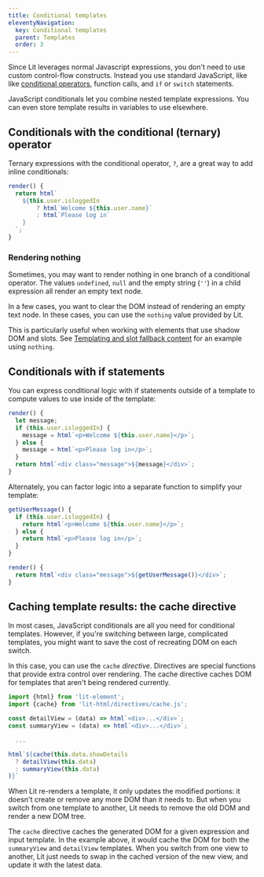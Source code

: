```yaml
---
title: Conditional templates
eleventyNavigation:
  key: Conditional templates
  parent: Templates
  order: 3
---
```


<!-- TODO: check all import paths. Runnable samples? -->

Since Lit leverages normal Javascript expressions, you don't need to use custom control-flow constructs. Instead you use standard JavaScript, like like [conditional operators](https://developer.mozilla.org/en-US/docs/Web/JavaScript/Reference/Operators/Conditional_Operator), function calls, and `if` or `switch` statements.

JavaScript conditionals let you combine nested template expressions. You can even store template results in variables to use elsewhere.

## Conditionals with the conditional (ternary) operator

Ternary expressions with the conditional operator, `?`, are a great way to add inline conditionals:

```js
render() {
  return html`
    ${this.user.isloggedIn
        ? html`Welcome ${this.user.name}`
        : html`Please log in`
    }
  `;
}
```

### Rendering nothing

Sometimes, you may want to render nothing in one branch of a conditional operator. The values `undefined`, `null` and the empty string (`''`) in a child expression all render an empty text node.

In a few cases, you want to clear the DOM instead of rendering an empty text node. In these cases, you can use the `nothing` value provided by Lit.

This is particularly useful when working with elements that use shadow DOM and slots. See [Templating and slot fallback content](/guide/components/shadow-dom#templating-and-slot-fallback-content) for an example using `nothing`.

## Conditionals with if statements

You can express conditional logic with if statements outside of a template to compute values to use inside of the template:

```js
render() {
  let message;
  if (this.user.isloggedIn) {
    message = html`<p>Welcome ${this.user.name}</p>`;
  } else {
    message = html`<p>Please log in</p>`;
  }
  return html`<div class="message">${message}</div>`;
}
```

Alternately, you can factor logic into a separate function to simplify your template:

```js
getUserMessage() {
  if (this.user.isloggedIn) {
    return html`<p>Welcome ${this.user.name}</p>`;
  } else {
    return html`<p>Please log in</p>`;
  }
}

render() {
  return html`<div class="message">${getUserMessage()}</div>`;
}
```




## Caching template results: the cache directive

In most cases, JavaScript conditionals are all you need for conditional templates. However, if you're switching between large, complicated templates, you might want to save the cost of recreating DOM on each switch.

In this case, you can use the `cache` _directive_. Directives are special functions that provide extra control over rendering. The cache directive caches DOM for templates that aren't being rendered currently.

<!-- TODO: Check import paths -->

```js
import {html} from 'lit-element';
import {cache} from 'lit-html/directives/cache.js';

const detailView = (data) => html`<div>...</div>`;
const summaryView = (data) => html`<div>...</div>`;

  ...

html`${cache(this.data.showDetails
  ? detailView(this.data)
  : summaryView(this.data)
)}`
```

When Lit re-renders a template, it only updates the modified portions: it doesn't create or remove any more DOM than it needs to. But when you switch from one template to another, Lit needs to remove the old DOM and render a new DOM tree.

The `cache` directive caches the generated DOM for a given expression and input template. In the example above, it would cache the DOM for both the  `summaryView` and `detailView` templates. When you switch from one view to another, Lit just needs to swap in the cached version of the new view, and update it with the latest data.
